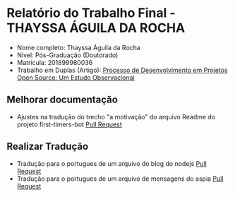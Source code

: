 # Relatório do Trabalho Final - THAYSSA ÁGUILA DA ROCHA
* Nome completo: Thayssa Águila da Rocha
* Nível: Pós-Graduação (Doutorado)
* Matrícula: 201899980036
* Trabalho em Duplas (Artigo): [Processo de Desenvolvimento em Projetos Open Source: Um Estudo Observacional](https://github.com/gustavopinto/tesl/files/3368976/Artigo.TESL.-.Andre.e.Thayssa.pdf)


## Melhorar documentação
* Ajustes na tradução do trecho "a motivação" do arquivo Readme do projeto first-timers-bot [Pull Request](https://github.com/hoodiehq/first-timers-bot/pull/223)

## Realizar Tradução
* Tradução para o portugues de um arquivo do blog do nodejs [Pull Request](https://github.com/nodejs/nodejs.org/pull/2325)
* Tradução para o portugues de um arquivo de mensagens do aspia [Pull Request](https://github.com/dchapyshev/aspia/pull/76)
